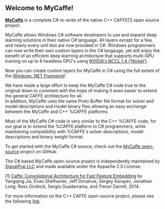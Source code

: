 <H2>Welcome to MyCaffe!</H2>

<b><a href="https://github.com/mycaffe">MyCaffe</a></b> is a complete C# re-write of the native C++ CAFFE[1] open source project.  

MyCaffe allows Windows C# software developers to use and expand deep learning solutions in their native C# language.  All layers except for a few, and nearly every unit test are now
provided in C#.  Windows programmers can now write their own custom layers in the C# langauge, yet still enjoy the benefit of an efficient deep learning architecture that supports 
multi-GPU training on up to 8 headless GPU's using <a href="https://devblogs.nvidia.com/parallelforall/fast-multi-gpu-collectives-nccl/">NVIDIA's NCCL 1.4 ('Nickel')</a>.

Now you can create custom layers for MyCaffe in C# using the full extent of the <a href="https://msdn.microsoft.com/en-us/library/w0x726c2(v=vs.110).aspx">Windows .NET Framwork</a>!

We have made a large effort to keep the MyCaffe C# code true to the original down to comment with the hope of making it even easier to extend the general CAFFE architecture for all.  
In addition, MyCaffe uses the same Proto Buffer file format for solver and model descriptions and model binary files allowing an easy exchange between the MyCaffe and C++ %CAFFE platforms.  

Most of the MyCaffe C# code is very similar to the C++ %CAFFE code, for our goal is to extend the %CAFFE platform to C# programmers, while 
maintaining compatibility with %CAFFE's solver descriptions, model descriptions and binary weight format.

To get started with the MyCaffe C# source, check out the <a href="https://github.com/mycaffe">MyCaffe open-source</a> project on GitHub.  

The C# based MyCaffe open-source project is independently maintained by <a href="http://www.signalpop.com">SignalPop LLC</a> and made available under the Appache 2.0 License.

[1] [Caffe: Convolutional Architecture for Fast Feature Embedding](https://arxiv.org/abs/1408.5093) by Yangqing Jia, Evan Shelhamer, Jeff Donahue, Sergey Karayev, Jonathan Long, Ross Girshick, Sergio Guadarrama, and Trevor Darrell, 2014.

For more information on the C++ CAFFE open-source project, please see the following <a href="http://caffe.berkeleyvision.org/">link</a>.